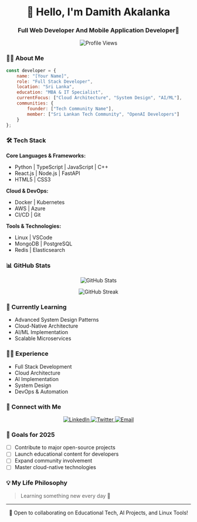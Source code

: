 <h1 align="center">👋 Hello, I'm Damith Akalanka</h1>
<h3 align="center">Full Web Developer And Mobile Application Developer🌟</h3>

<p align="center">
  <img src="https://komarev.com/ghpvc/?username=yourusername&label=Profile%20views&color=0e75b6&style=flat" alt="Profile Views" />
</p>

### 👨‍💻 About Me

```javascript
const developer = {
    name: "[Your Name]",
    role: "Full Stack Developer",
    location: "Sri Lanka",
    education: "MBA & IT Specialist",
    currentFocus: ["Cloud Architecture", "System Design", "AI/ML"],
    communities: {
        founder: ["Tech Community Name"],
        member: ["Sri Lankan Tech Community", "OpenAI Developers"]
    }
};
```

### 🛠️ Tech Stack

**Core Languages & Frameworks:**
- Python | TypeScript | JavaScript | C++
- React.js | Node.js | FastAPI
- HTML5 | CSS3

**Cloud & DevOps:**
- Docker | Kubernetes
- AWS | Azure
- CI/CD | Git

**Tools & Technologies:**
- Linux | VSCode
- MongoDB | PostgreSQL
- Redis | Elasticsearch

### 📊 GitHub Stats

<p align="center">
  <img src="https://github-readme-stats.vercel.app/api?username=yourusername&show_icons=true&theme=dark" alt="GitHub Stats" />
</p>

<p align="center">
  <img src="https://github-readme-streak-stats.herokuapp.com/?user=yourusername&theme=dark" alt="GitHub Streak" />
</p>

### 🌱 Currently Learning

- Advanced System Design Patterns
- Cloud-Native Architecture
- AI/ML Implementation
- Scalable Microservices

### 👨‍💼 Experience

- Full Stack Development
- Cloud Architecture
- AI Implementation
- System Design
- DevOps & Automation

### 🤝 Connect with Me

<p align="center">
  <a href="https://linkedin.com/in/yourusername">
    <img src="https://img.shields.io/badge/-LinkedIn-blue?style=flat-square&logo=Linkedin&logoColor=white" alt="LinkedIn" />
  </a>
  <a href="https://twitter.com/yourusername">
    <img src="https://img.shields.io/badge/-Twitter-blue?style=flat-square&logo=Twitter&logoColor=white" alt="Twitter" />
  </a>
  <a href="mailto:your.email@example.com">
    <img src="https://img.shields.io/badge/-Email-red?style=flat-square&logo=Gmail&logoColor=white" alt="Email" />
  </a>
</p>

### 🎯 Goals for 2025

- [ ] Contribute to major open-source projects
- [ ] Launch educational content for developers
- [ ] Expand community involvement
- [ ] Master cloud-native technologies

### 💡 My Life Philosophy

> Learning something new every day 🚀

---

<p align="center">💼 Open to collaborating on Educational Tech, AI Projects, and Linux Tools!</p>
